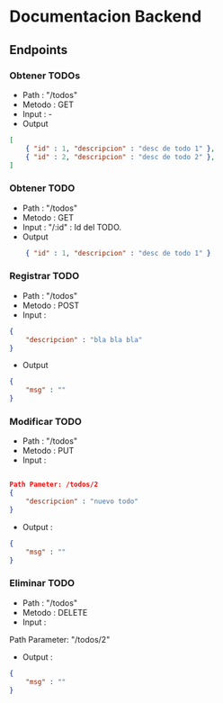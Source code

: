 # Documentacion Backend

## Endpoints

### Obtener TODOs

- Path : "/todos"
- Metodo : GET
- Input : -
- Output

``` json
[
    { "id" : 1, "descripcion" : "desc de todo 1" },
    { "id" : 2, "descripcion" : "desc de todo 2" },
]
```

### Obtener TODO

- Path : "/todos"
- Metodo : GET
- Input : "/:id" : Id del TODO.
- Output


``` json
    { "id" : 1, "descripcion" : "desc de todo 1" }
```

### Registrar TODO

- Path : "/todos"
- Metodo : POST
- Input : 

```json
{
    "descripcion" : "bla bla bla"
}
```

- Output

```json
{
    "msg" : ""
}
```

### Modificar TODO

- Path : "/todos"
- Metodo : PUT
- Input : 

```json

Path Pameter: /todos/2
{
    "descripcion" : "nuevo todo"
}
```

- Output :

```json
{
    "msg" : ""
}
```

### Eliminar TODO

- Path : "/todos"
- Metodo : DELETE
- Input :

Path Parameter: "/todos/2"

- Output :

```json
{
    "msg" : ""
}
```